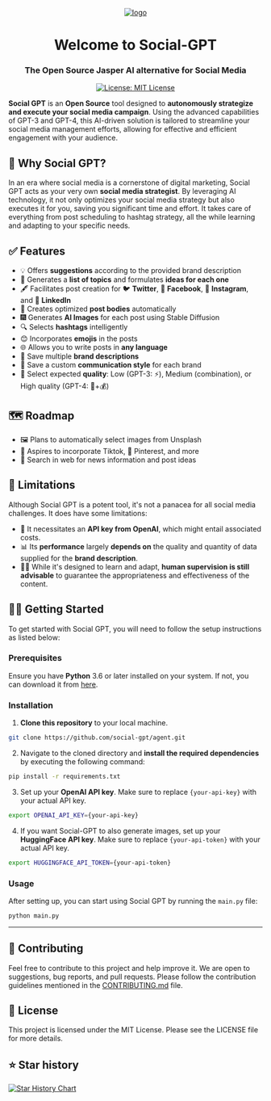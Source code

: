 <p align="center">
  <a href="https://jema.ai">
    <img style="max-width: 400px;"  alt="logo" src="https://avatars.githubusercontent.com/u/136657586?s=80&v=4">
  </a>
</p>

<h1 align="center">Welcome to Social-GPT</h1>
<h3 align="center">The Open Source Jasper AI alternative for Social Media</h3>
<p align="center">
  <a href="https://opensource.org/licenses/MIT" target="_blank">
    <img alt="License: MIT License" src="https://img.shields.io/badge/License-MIT License-yellow.svg" />
  </a>
</p>

**Social GPT** is an **Open Source** tool designed to **autonomously strategize and execute your social media campaign**. Using the advanced capabilities of GPT-3 and GPT-4, this AI-driven solution is tailored to streamline your social media management efforts, allowing for effective and efficient engagement with your audience.

## 🤖 Why Social GPT?

In an era where social media is a cornerstone of digital marketing, Social GPT acts as your very own **social media strategist**. By leveraging AI technology, it not only optimizes your social media strategy but also executes it for you, saving you significant time and effort. It takes care of everything from post scheduling to hashtag strategy, all the while learning and adapting to your specific needs.

## ✅ Features

- 💡 Offers **suggestions** according to the provided brand description
- 📝 Generates a **list of topics** and formulates **ideas for each one**
- 🖋️ Facilitates post creation for 🐦 **Twitter**, 📘 **Facebook**, 📸 **Instagram**, and 💼 **LinkedIn**
- 🤖 Creates optimized **post bodies** automatically
- 🎆 Generates **AI Images** for each post using Stable Diffusion
- 🔍 Selects **hashtags** intelligently
- 😊 Incorporates **emojis** in the posts
- 🌐 Allows you to write posts in **any language**
- 💾 Save multiple **brand descriptions**
- 📣 Save a custom **communication style** for each brand
- 🤖 Select expected **quality**: Low (GPT-3: ⚡️), Medium (combination), or High quality (GPT-4: 🐢+💰)

## 🗺️ Roadmap
- 🖼️ Plans to automatically select images from Unsplash
- 🕺 Aspires to incorporate Tiktok, 📌 Pinterest, and more
- 🛜 Search in web for news information and post ideas


## 🛑 Limitations

Although Social GPT is a potent tool, it's not a panacea for all social media challenges. It does have some limitations:

- 🔑 It necessitates an **API key from OpenAI**, which might entail associated costs.
- 📊 Its **performance** largely **depends on** the quality and quantity of data supplied for the **brand description**.
- 🧑‍💻 While it's designed to learn and adapt, **human supervision is still advisable** to guarantee the appropriateness and effectiveness of the content.

## 🙌🏼 Getting Started

To get started with Social GPT, you will need to follow the setup instructions as listed below:

### Prerequisites

Ensure you have **Python** 3.6 or later installed on your system. If not, you can download it from [here](https://www.python.org/downloads/).

### Installation

1. **Clone this repository** to your local machine.

```bash
git clone https://github.com/social-gpt/agent.git
```

2. Navigate to the cloned directory and **install the required dependencies** by executing the following command:

```bash
pip install -r requirements.txt
```

3. Set up your **OpenAI API key**. Make sure to replace `{your-api-key}` with your actual API key.

```bash
export OPENAI_API_KEY={your-api-key}
```

4. If you want Social-GPT to also generate images, set up your **HuggingFace API key**. Make sure to replace `{your-api-token}` with your actual API key.

```bash
export HUGGINGFACE_API_TOKEN={your-api-token}
```

### Usage

After setting up, you can start using Social GPT by running the `main.py` file:

```bash
python main.py
```

---

## 🤝 Contributing

Feel free to contribute to this project and help improve it. We are open to suggestions, bug reports, and pull requests. Please follow the contribution guidelines mentioned in the [CONTRIBUTING.md](https://githum.com/social-gpt/agent/CONTRIBUTING.md) file.

## 📝 License

This project is licensed under the MIT License. Please see the LICENSE file for more details.

## ⭐️ Star history

[![Star History Chart](https://api.star-history.com/svg?repos=Social-GPT/agent&type=Date)](https://star-history.com/#Social-GPT/agent&Date)